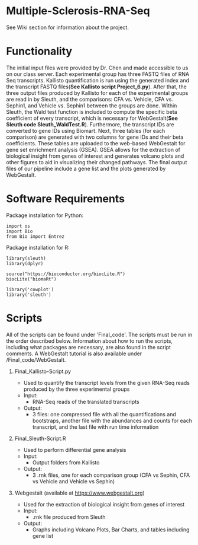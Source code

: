 # Multiple-Sclerosis-RNA-Seq
See Wiki section for information about the project.

# Functionality 
The initial input files were provided by Dr. Chen and made accessible to us on our class server. Each experimental group has three FASTQ files of RNA Seq transcripts.  Kallisto quantification is run using the generated index and the transcript FASTQ files(**See Kallisto script Project_6.py**). After that, the three output files produced by Kallisto for each of the experimental groups are read in by Sleuth, and the comparisons: CFA vs. Vehicle, CFA vs. Sephin1, and Vehicle vs. Sephin1 between the groups are done. Within Sleuth, the Wald test function is included to compute the specific beta coefficient of every transcript, which is necessary for WebGestalt(**See Sleuth code Sleuth_WaldTest.R**). Furthermore, the transcript IDs are converted to gene IDs using Biomart. Next, three tables (for each comparison) are generated with two columns for gene IDs and their beta coefficients. These tables are uploaded to the web-based WebGestalt for gene set enrichment analysis (GSEA). GSEA allows for the extraction of biological insight from genes of interest and generates volcano plots and other figures to aid in visualizing their changed pathways. The final output files of our pipeline include a gene list and the plots generated by WebGestalt. 

# Software Requirements
Package installation for Python:
```
import os 
import Bio
from Bio import Entrez
```

Package installation for R:
```
library(sleuth)
library(dplyr)

source("https://bioconductor.org/biocLite.R")
biocLite("biomaRt")

library('cowplot')
library('sleuth')
```
# Scripts
All of the scripts can be found under 'Final_code'. The scripts must be run in the order described below. Information about how to run the scripts, including what packages are necessary, are also found in the script comments. A WebGestalt tutorial is also available under /Final_code/WebGestalt. 

1. Final_Kallisto-Script.py 
   - Used to quantify the transcript levels from the given RNA-Seq reads produced by the three experimental groups
   - Input: 
     - RNA-Seq reads of the translated transcripts
   - Output: 
     - 3 files: one compressed file with all the quantifications and bootstraps, another file with the abundances and counts for each transcript, and the last file with run time information

2. Final_Sleuth-Script.R
   - Used to perform differential gene analysis
   - Input: 
      - Output folders from Kallisto
   - Output: 
      - 3 .rnk files, one for each comparison group (CFA vs Sephin, CFA vs Vehicle and Vehicle vs Sephin)

3. Webgestalt (available at https://www.webgestalt.org)
   - Used for the extraction of biological insight from genes of interest
   - Input: 
      - .rnk file produced from Sleuth
   - Output: 
      - Graphs including Volcano Plots, Bar Charts, and tables including gene list




